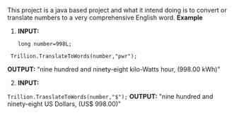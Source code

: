 

This project is a java based project and what it intend doing is to convert or translate numbers to a very comprehensive English word.
**Example**


 1. **INPUT:**
     
      `long number=998L;`
      
 ` Trillion.TranslateToWords(number,"pwr");`

 **OUTPUT:**  "nine hundred and ninety-eight kilo-Watts hour, (998.00 kWh)"


2.  **INPUT:** 
  
`Trillion.TranslateToWords(number,"$");` 
**OUTPUT:**  "nine hundred and ninety-eight US Dollars, (US$ 998.00)"


